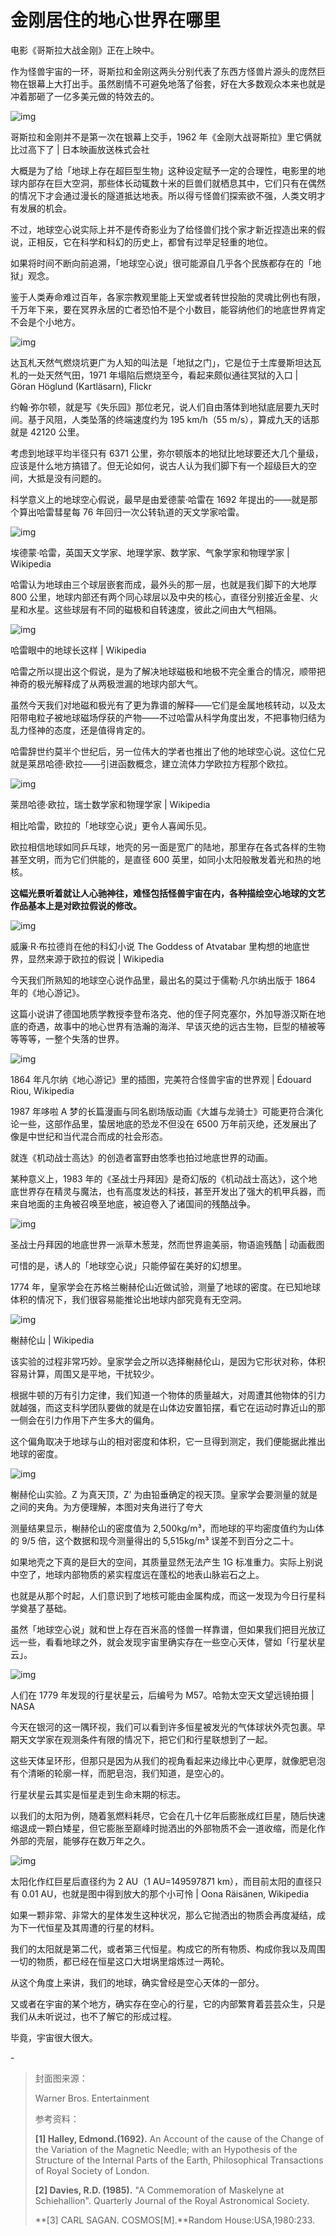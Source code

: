 # 金刚居住的地心世界在哪里

电影《哥斯拉大战金刚》正在上映中。

作为怪兽宇宙的一环，哥斯拉和金刚这两头分别代表了东西方怪兽片源头的庞然巨物在银幕上大打出手。虽然剧情不可避免地落了俗套，好在大多数观众本来也就是冲着那砸了一亿多美元做的特效去的。

![img](https://mmbiz.qpic.cn/mmbiz_jpg/SlOqFKqEO4GoxSudqQTMhywmpDkboaXvwqZHeuSibj8ib9AGvEib2eskboo4ic8zhqpHkHnYlyIDeFw8ic5fl54JkoQ/640?wx_fmt=jpeg)

哥斯拉和金刚并不是第一次在银幕上交手，1962 年《金刚大战哥斯拉》里它俩就比过高下了 | 日本映画放送株式会社

大概是为了给「地球上存在超巨型生物」这种设定赋予一定的合理性，电影里的地球内部存在巨大空洞，那些体长动辄数十米的巨兽们就栖息其中，它们只有在偶然的情况下才会通过漫长的隧道抵达地表。所以得亏怪兽们探索欲不强，人类文明才有发展的机会。

不过，地球空心说实际上并不是传奇影业为了给怪兽们找个家才新近捏造出来的假说，正相反，它在科学和科幻的历史上，都曾有过举足轻重的地位。

如果将时间不断向前追溯，「地球空心说」很可能源自几乎各个民族都存在的「地狱」观念。

鉴于人类寿命难过百年，各家宗教观里能上天堂或者转世投胎的灵魂比例也有限，千万年下来，要在冥界永居的亡者恐怕不是个小数目，能容纳他们的地底世界肯定不会是个小地方。

![img](https://mmbiz.qpic.cn/mmbiz_jpg/SlOqFKqEO4GoxSudqQTMhywmpDkboaXv9ibIllZAS7lvCzxY9tIHaCF1058hWrIvCKoVD3jQ3BBMDVIPLxxq0GA/640?wx_fmt=jpeg)

达瓦札天然气燃烧坑更广为人知的叫法是「地狱之门」，它是位于土库曼斯坦达瓦札的一处天然气田，1971 年塌陷后燃烧至今，看起来颇似通往冥狱的入口 | Göran Höglund (Kartläsarn), Flickr

约翰·弥尔顿，就是写《失乐园》那位老兄，说人们自由落体到地狱底层要九天时间。基于风阻，人类坠落的终端速度约为 195 km/h（55 m/s），算成九天的话那就是 42120 公里。

考虑到地球平均半径只有 6371 公里，弥尔顿版本的地狱比地球要还大几个量级，应该是什么地方搞错了。但无论如何，说古人认为我们脚下有一个超级巨大的空间，大抵是没有问题的。

科学意义上的地球空心假说，最早是由爱德蒙·哈雷在 1692 年提出的——就是那个算出哈雷彗星每 76 年回归一次公转轨道的天文学家哈雷。

![img](https://mmbiz.qpic.cn/mmbiz_jpg/SlOqFKqEO4GoxSudqQTMhywmpDkboaXvYDH4OiaE8hrADRqD3SwlcibxyI9AbIUtKCOq3g4JxiaRjsicMIZugNxrkg/640?wx_fmt=jpeg)

埃德蒙·哈雷，英国天文学家、地理学家、数学家、气象学家和物理学家 | Wikipedia

哈雷认为地球由三个球层嵌套而成，最外头的那一层，也就是我们脚下的大地厚 800 公里，地球内部还有两个同心球层以及中央的核心，直径分别接近金星、火星和水星。这些球层有不同的磁极和自转速度，彼此之间由大气相隔。

![img](https://mmbiz.qpic.cn/mmbiz_png/SlOqFKqEO4GoxSudqQTMhywmpDkboaXv3S9JxCENwzlvZlK5Ipcb8ThicIAABzf8Huna084bG2Z2dGzR4MhAKxw/640?wx_fmt=png)

哈雷眼中的地球长这样 | Wikipedia

哈雷之所以提出这个假说，是为了解决地球磁极和地极不完全重合的情况，顺带把神奇的极光解释成了从两极泄漏的地球内部大气。

虽然今天我们对地磁和极光有了更为靠谱的解释——它们是金属地核转动，以及太阳带电粒子被地球磁场俘获的产物——不过哈雷从科学角度出发，不把事物归结为乱力怪神的态度，还是值得肯定的。

哈雷辞世约莫半个世纪后，另一位伟大的学者也推出了他的地球空心说。这位仁兄就是莱昂哈德·欧拉——引进函数概念，建立流体力学欧拉方程那个欧拉。

![img](https://mmbiz.qpic.cn/mmbiz_jpg/SlOqFKqEO4GoxSudqQTMhywmpDkboaXvKUSlKLEfw5CHXDlkG3Tbkv3bFibbWJ0dCrqtlADXCGib8FwSxjxw68ZQ/640?wx_fmt=jpeg)

莱昂哈德·欧拉，瑞士数学家和物理学家 | Wikipedia

相比哈雷，欧拉的「地球空心说」更令人喜闻乐见。

欧拉相信地球如同乒乓球，地壳的另一面是宽广的陆地，那里存在各式各样的生物甚至文明，而为它们供能的，是直径 600 英里，如同小太阳般散发着光和热的地核。

**这幅光景听着就让人心驰神往，难怪包括怪兽宇宙在内，各种描绘空心地球的文艺作品基本上是对欧拉假说的修改。**

![img](https://mmbiz.qpic.cn/mmbiz_png/SlOqFKqEO4GoxSudqQTMhywmpDkboaXvFqCCqibI14Cu8sDfdP1Qn5VIeDKny5RHEWmHH7MlhvlEeL81eHChnQg/640?wx_fmt=png)

威廉·R·布拉德肖在他的科幻小说 The Goddess of Atvatabar 里构想的地底世界，显然来源于欧拉的假说 | Wikipedia

今天我们所熟知的地球空心说作品里，最出名的莫过于儒勒·凡尔纳出版于 1864 年的《地心游记》。

这篇小说讲了德国地质学教授李登布洛克、他的侄子阿克塞尔，外加导游汉斯在地底的奇遇，故事中的地心世界有浩瀚的海洋、早该灭绝的远古生物，巨型的植被等等等等，一整个失落的世界。

![img](https://mmbiz.qpic.cn/mmbiz_jpg/SlOqFKqEO4GoxSudqQTMhywmpDkboaXvqGlLIkdqQgibV0BQwDakaJhOZUqicePswEqBMLgxf3sjEAMhZRYS4eeg/640?wx_fmt=jpeg)

1864 年凡尔纳《地心游记》里的插图，完美符合怪兽宇宙的世界观 | Édouard Riou, Wikipedia

1987 年哆啦 A 梦的长篇漫画与同名剧场版动画《大雄与龙骑士》可能更符合演化论一些，这部作品里，蛰居地底的恐龙不但没在 6500 万年前灭绝，还发展出了像是中世纪和当代混合而成的社会形态。

就连《机动战士高达》的创造者富野由悠季也拍过地底世界的动画。

某种意义上，1983 年的《圣战士丹拜因》是奇幻版的《机动战士高达》，这个地底世界存在精灵与魔法，也有高度发达的科技，甚至开发出了强大的机甲兵器，而来自地面的主角被召唤至地底，被迫卷入了诸国间的残酷战争。

![img](https://mmbiz.qpic.cn/mmbiz_png/SlOqFKqEO4GoxSudqQTMhywmpDkboaXvMziakK9vTTrnyAVmAfKYNUnx3L8KSg69puRB1m0GuhTzXkozHtuFCPg/640?wx_fmt=png)

圣战士丹拜因的地底世界一派草木葱茏，然而世界逾美丽，物语逾残酷 | 动画截图

可惜的是，诱人的「地球空心说」只能停留在美好的幻想里。

1774 年，皇家学会在苏格兰榭赫伦山近做试验，测量了地球的密度。在已知地球体积的情况下，我们很容易能推论出地球内部究竟有无空洞。

![img](https://mmbiz.qpic.cn/mmbiz_jpg/SlOqFKqEO4GoxSudqQTMhywmpDkboaXvwAWAs829fXficLaDNtwP74nTCtSfcdmN8YUDApsHQwtmPOOBZhM3feQ/640?wx_fmt=jpeg)

榭赫伦山 | Wikipedia

该实验的过程非常巧妙。皇家学会之所以选择榭赫伦山，是因为它形状对称，体积容易计算，周围又是平地，干扰较少。

根据牛顿的万有引力定律，我们知道一个物体的质量越大，对周遭其他物体的引力就越强，而这支科学团队要做的就是在山体边安置铅摆，看它在运动时靠近山的那一侧会在引力作用下产生多大的偏角。

这个偏角取决于地球与山的相对密度和体积，它一旦得到测定，我们便能据此推出地球的密度。

![img](https://mmbiz.qpic.cn/mmbiz_jpg/SlOqFKqEO4GoxSudqQTMhywmpDkboaXvEhW77icPlXZtmGvaueK885jHIgKkkKeK7C14jZ9I036yQWZPPhiaTOtQ/640?wx_fmt=jpeg)

榭赫伦山实验。Z 为真天顶，Z’ 为由铅垂确定的视天顶。皇家学会要测量的就是之间的夹角。为方便理解，本图对夹角进行了夸大

测量结果显示，榭赫伦山的密度值为 2,500kg/m³，而地球的平均密度值约为山体的 9/5 倍，这个数据和现今测量得出的 5,515kg/m³ 误差不到百分之二十。

如果地壳之下真的是巨大的空间，其质量显然无法产生 1G 标准重力。实际上别说中空了，地球内部物质的紧实程度远在蓬松的地表山脉岩石之上。

也就是从那个时起，人们意识到了地核可能由金属构成，而这一发现为今日行星科学奠基了基础。

虽然「地球空心说」就和世上存在百米高的怪兽一样靠谱，但如果我们把目光放辽远一些，看看地球之外，就会发现宇宙里确实存在一些空心天体，譬如「行星状星云」。

![img](https://mmbiz.qpic.cn/mmbiz_jpg/SlOqFKqEO4GoxSudqQTMhywmpDkboaXvAJUib1oFuxrRdRWj8s3KiciaMWGZ5DAaGd47D936V5sCB4s7yby5MNF5A/640?wx_fmt=jpeg)

人们在 1779 年发现的行星状星云，后编号为 M57。哈勃太空天文望远镜拍摄 | NASA

今天在银河的这一隅环视，我们可以看到许多恒星被发光的气体球状外壳包裹。早期天文学家在观测条件有限的情况下，把它们和行星联想到了一起。

这些天体呈环形，但那只是因为从我们的视角看起来边缘比中心更厚，就像肥皂泡有个清晰的轮廓一样，而肥皂泡，我们知道，是空心的。

行星状星云其实是恒星走到生命末期的标志。

以我们的太阳为例，随着氢燃料耗尽，它会在几十亿年后膨胀成红巨星，随后快速缩退成一颗白矮星，但它膨胀至巅峰时抛洒出的外部物质不会一道收缩，而是化作外部的壳层，能够存在数万年之久。

![img](https://mmbiz.qpic.cn/mmbiz_png/SlOqFKqEO4GoxSudqQTMhywmpDkboaXvl49EdFvxpZJJxReJIs4pbYdajkp3ibFaHypMfBvVxX9DwRzpwp0dPag/640?wx_fmt=png)

太阳化作红巨星后直径约为 2 AU（1 AU=149597871 km），而目前太阳的直径只有 0.01 AU，也就是图中得到放大的那个小可怜 | Oona Räisänen, Wikipedia

如果一颗非常、非常大的星体发生这种状况，那么它抛洒出的物质会再度凝结，成为下一代恒星及其周遭的行星的材料。

我们的太阳就是第二代，或者第三代恒星。构成它的所有物质、构成你我以及周围一切的物质，都已经在恒星这口大坩埚里熔炼过一两轮。

从这个角度上来讲，我们的地球，确实曾经是空心天体的一部分。

又或者在宇宙的某个地方，确实存在空心的行星，它的内部繁育着芸芸众生，只是我们从未听说过，也不了解它的形成过程。

毕竟，宇宙很大很大。

\-

> 封面图来源：
>
> Warner Bros. Entertainment
>
> 参考资料：
>
> **[1] Halley, Edmond.(1692).** An Account of the cause of the Change of the Variation of the Magnetic Needle; with an Hypothesis of the Structure of the Internal Parts of the Earth, Philosophical Transactions of Royal Society of London.
>
> **[2] Davies, R.D. (1985).** "A Commemoration of Maskelyne at Schiehallion". Quarterly Journal of the Royal Astronomical Society.
>
> **[3] CARL SAGAN. COSMOS[M].**Random House:USA,1980:233.

